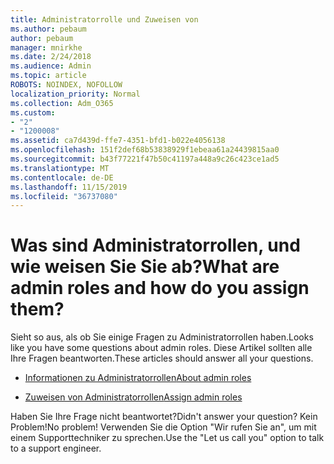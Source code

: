 ```yaml
---
title: Administratorrolle und Zuweisen von
ms.author: pebaum
author: pebaum
manager: mnirkhe
ms.date: 2/24/2018
ms.audience: Admin
ms.topic: article
ROBOTS: NOINDEX, NOFOLLOW
localization_priority: Normal
ms.collection: Adm_O365
ms.custom:
- "2"
- "1200008"
ms.assetid: ca7d439d-ffe7-4351-bfd1-b022e4056138
ms.openlocfilehash: 151f2def68b53838929f1ebeaa61a24439815aa0
ms.sourcegitcommit: b43f77221f47b50c41197a448a9c26c423ce1ad5
ms.translationtype: MT
ms.contentlocale: de-DE
ms.lasthandoff: 11/15/2019
ms.locfileid: "36737080"
---
```

# <a name="what-are-admin-roles-and-how-do-you-assign-them"></a><span data-ttu-id="2cec3-102">Was sind Administratorrollen, und wie weisen Sie Sie ab?</span><span class="sxs-lookup"><span data-stu-id="2cec3-102">What are admin roles and how do you assign them?</span></span>

<span data-ttu-id="2cec3-103">Sieht so aus, als ob Sie einige Fragen zu Administratorrollen haben.</span><span class="sxs-lookup"><span data-stu-id="2cec3-103">Looks like you have some questions about admin roles.</span></span> <span data-ttu-id="2cec3-104">Diese Artikel sollten alle Ihre Fragen beantworten.</span><span class="sxs-lookup"><span data-stu-id="2cec3-104">These articles should answer all your questions.</span></span>
  
- [<span data-ttu-id="2cec3-105">Informationen zu Administratorrollen</span><span class="sxs-lookup"><span data-stu-id="2cec3-105">About admin roles</span></span>](https://docs.microsoft.com/office365/admin/add-users/about-admin-roles)

- [<span data-ttu-id="2cec3-106">Zuweisen von Administratorrollen</span><span class="sxs-lookup"><span data-stu-id="2cec3-106">Assign admin roles</span></span>](https://docs.microsoft.com/office365/admin/add-users/assign-admin-roles)

<span data-ttu-id="2cec3-107">Haben Sie Ihre Frage nicht beantwortet?</span><span class="sxs-lookup"><span data-stu-id="2cec3-107">Didn't answer your question?</span></span> <span data-ttu-id="2cec3-108">Kein Problem!</span><span class="sxs-lookup"><span data-stu-id="2cec3-108">No problem!</span></span> <span data-ttu-id="2cec3-109">Verwenden Sie die Option "Wir rufen Sie an", um mit einem Supporttechniker zu sprechen.</span><span class="sxs-lookup"><span data-stu-id="2cec3-109">Use the "Let us call you" option to talk to a support engineer.</span></span>
  